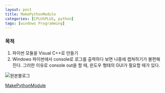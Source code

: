 ```yaml
---
layout: post
title: MakePythonModule
categories: [CPLUSPLUS, python]
tags: [windows Programming]
---
```


### 목적

  1. 파이썬 모듈을 Visual C++로 만들기
  2. Windows 파이썬에서 console로 로그를 출력하다 보면 나중에 캡쳐하기가 불편해진다. 그러한 이유로 console out을 할 때, 윈도우
형태의 GUI가 필요할 때가 있다.

![원본블로그](http://postfiles10.naver.net/20120404_281/adsloader_1333515006113ppfFi_PNG/1.PNG?type=w2)

[MakePythonModule](https://github.com/VintageAppMaker/MakePythonModule)
